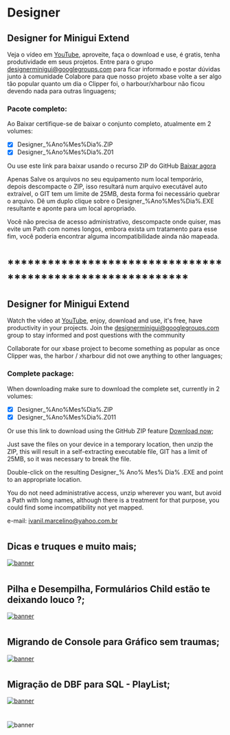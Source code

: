 # Designer

## Designer for Minigui Extend


Veja o vídeo em [YouTube](https://www.youtube.com/watch?v=1GPAUNJtgIA&t=25s), aproveite, faça o download e use, é gratis, tenha produtividade em seus projetos.
Entre para o grupo [designerminigui@googlegroups.com](https://groups.google.com/g/designerminigui?pli=1) para ficar informado e postar dúvidas junto à comunidade
Colabore para que nosso projeto xbase volte a ser algo tão popular quanto um dia o Clipper foi, o harbour/xharbour não ficou devendo nada para outras linguagens;

### Pacote completo:

Ao Baixar certifique-se de baixar o conjunto completo, atualmente em 2 volumes:

- [X] Designer_%Ano%Mes%Dia%.ZIP
- [X] Designer_%Ano%Mes%Dia%.Z01

Ou use este link para baixar usando o recurso ZIP do GitHub [Baixar agora](https://github.com/ivanilmarcelino/designer/archive/master.zip)

Apenas Salve os arquivos no seu equipamento num local temporário, depois descompacte o ZIP, isso resultará num arquivo executável auto extraível, o GIT tem um limite de 25MB, desta forma foi necessário quebrar o arquivo.
Dê um duplo clique sobre o Designer_%Ano%Mes%Dia%.EXE resultante e aponte para um local apropriado.

Você não precisa de acesso administrativo, descompacte onde quiser, mas evite um Path com nomes longos, embora exista um tratamento para esse fim, você poderia encontrar alguma incompatibilidade ainda não mapeada.

# ***********************************************************

## Designer for Minigui Extend

Watch the video at [YouTube](https://www.youtube.com/watch?v=1GPAUNJtgIA&t=25s), enjoy, download and use, it's free, have productivity in your projects.
Join the [designerminigui@googlegroups.com](https://groups.google.com/g/designerminigui?pli=1) group to stay informed and post questions with the community

Collaborate for our xbase project to become something as popular as once Clipper was, the harbor / xharbour did not owe anything to other languages;

### Complete package:

When downloading make sure to download the complete set, currently in 2 volumes:

- [X] Designer_%Ano%Mes%Dia%.ZIP
- [X] Designer_%Ano%Mes%Dia%.Z011

Or use this link to download using the GitHub ZIP feature [Download now](https://github.com/ivanilmarcelino/designer/archive/master.zip);

Just save the files on your device in a temporary location, then unzip the ZIP, this will result in a self-extracting executable file, GIT has a limit of 25MB, so it was necessary to break the file.

Double-click on the resulting Designer_% Ano% Mes% Dia% .EXE and point to an appropriate location.

You do not need administrative access, unzip wherever you want, but avoid a Path with long names, although there is a treatment for that purpose, you could find some incompatibility not yet mapped.

e-mail: ivanil.marcelino@yahoo.com.br
#
## Dicas e truques e muito mais;
[![banner](https://github.com/ivanilmarcelino/designer/blob/master/Image/dicasetruques.jpg)](https://www.youtube.com/playlist?list=PLK0WK4h0-ohQAFMtcMgKgLI9ZFvLtzaJH)

#
## Pilha e Desempilha, Formulários Child estão te deixando louco ?;
[![banner](https://github.com/ivanilmarcelino/designer/blob/master/Image/pilha.png)](https://www.youtube.com/watch?v=oSkQ4wDyW2g)

#
## Migrando de Console para Gráfico sem traumas;
[![banner](https://github.com/ivanilmarcelino/designer/blob/master/Image/telaPreta.jpg)](https://www.youtube.com/watch?v=9r-ysSF67us)
# 

#
## Migração de DBF para SQL - PlayList;
[![banner](https://github.com/ivanilmarcelino/designer/blob/master/Image/YouTube.jpg)](https://www.youtube.com/playlist?list=PLK0WK4h0-ohQ8FrMVVRhHa-QAeT0HFHs1)
# 

![banner](https://repository-images.githubusercontent.com/236748085/32939000-4280-11ea-963c-07b0dbc66c94)
#

